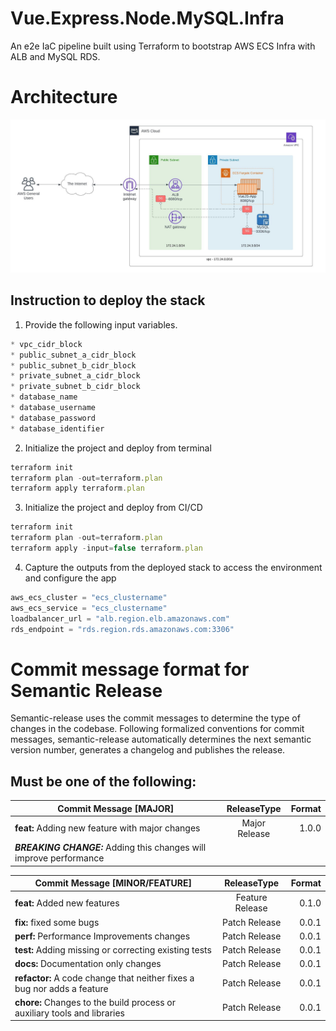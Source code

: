 # Vue.Express.Node.MySQL.Infra
An e2e IaC pipeline built using Terraform to bootstrap AWS ECS Infra with ALB and MySQL RDS.

# Architecture

![architecture](./architecture/NBC.Demo.App.Infra.jpeg)

## Instruction to deploy the stack

1. Provide the following input variables.

```javascript
* vpc_cidr_block
* public_subnet_a_cidr_block
* public_subnet_b_cidr_block
* private_subnet_a_cidr_block
* private_subnet_b_cidr_block
* database_name
* database_username
* database_password
* database_identifier
```
2. Initialize the project and deploy from terminal
```javascript
terraform init
terraform plan -out=terraform.plan
terraform apply terraform.plan
```
3. Initialize the project and deploy from CI/CD
```javascript
terraform init
terraform plan -out=terraform.plan
terraform apply -input=false terraform.plan
```
4. Capture the outputs from the deployed stack to access the environment and configure the app
```javascript
aws_ecs_cluster = "ecs_clustername"
aws_ecs_service = "ecs_clustername"
loadbalancer_url = "alb.region.elb.amazonaws.com"
rds_endpoint = "rds.region.rds.amazonaws.com:3306"
```
# Commit message format for Semantic Release

Semantic-release uses the commit messages to determine the type of changes in the codebase. Following formalized conventions for commit messages, semantic-release automatically determines the next semantic version number, generates a changelog and publishes the release.

## Must be one of the following:

| Commit Message [MAJOR]                                                  | ReleaseType     | Format |
| ------------------------------------------------------------------------|:---------------:| ------:|
| **feat:** Adding new feature with major changes                         | Major Release   | 1.0.0  |
| ***BREAKING CHANGE:*** Adding this changes will improve performance     |                 |        |


| Commit Message [MINOR/FEATURE]                                          | ReleaseType     | Format |
| ------------------------------------------------------------------------|:---------------:| ------:|
| **feat:** Added new features                                            | Feature Release | 0.1.0  |
| **fix:** fixed some bugs                                                | Patch Release   | 0.0.1  |
| **perf:** Performance Improvements changes                              | Patch Release   | 0.0.1  |
| **test:** Adding missing or correcting existing tests                   | Patch Release   | 0.0.1  |
| **docs:** Documentation only changes                                    | Patch Release   | 0.0.1  |
| **refactor:** A code change that neither fixes a bug nor adds a feature | Patch Release   | 0.0.1  |
| **chore:** Changes to the build process or auxiliary tools and libraries| Patch Release   | 0.0.1  |
